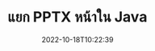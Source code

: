 ---
############################# Static ############################
layout: "auto-gen-merger"
date: 2022-10-18T10:22:39
draft: false
otherformats: vdx vsdm vsdx vssm vssx vstm vstx vsx vtx xlam xls xlsb xlsm xlsx xlt xltm

############################# Head ############################
head_title: "แยก PPTX หน้าใน Java"
head_description: "แยกหน้าอย่างรวดเร็วจากไฟล์ PPTX ใน Java บันทึกเอกสารใหม่ที่มีหน้าที่เลือกโดยใช้ API การรวมเอกสาร"

############################# Header ############################
title: "แยก PPTX หน้าใน Java"
description: "แยก PPTX หน้าด้วยโค้ด Java สองสามบรรทัด"
bg_image: "https://cms.admin.containerize.com/templates/aspose/App_Themes/V3/images/bg/header1.png"
bg_overlay: false
button:
    enable: true
    icon: "fas fa-arrow-down"
    label: "ดาวน์โหลด ทดลองใช้ฟรี"
    link: "https://downloads.groupdocs.com/merger/java"

############################# SubMenu ############################
submenu:
    enable: true

    left:
        img_alt: "GroupDocs.Merger for Java"
        image: "https://cms.admin.containerize.com/templates/groupdocs/images/product-logos/90x90-noborder/groupdocs-merger-java.png"
        product: "GroupDocs.Merger"
        platform: "Java"

    middle:
        button:

            # button loop
            - link: "https://apireference.groupdocs.com/merger/java"
              text: "การอ้างอิง API"

            # button loop
            - link: "https://github.com/groupdocs-merger"
              text: "ตัวอย่างโค้ด"

            # button loop
            - link: "https://products.groupdocs.app/merger/family"
              text: "การสาธิตสด"

            # button loop
            - link: "https://purchase.groupdocs.com/pricing/merger/java"
              text: "ราคา"

    right:
        link_download: "https://downloads.groupdocs.com/merger"
        link_learn: "https://docs.groupdocs.com/merger/java"
        link_buy: "https://purchase.groupdocs.com"

############################# About ############################
about:
    enable: true
    title: "เกี่ยวกับ GroupDocs.Merger for Java API"
    content: |
        [GroupDocs.Merger for Java](/th/merger/java/) นำเสนอวิธีการง่ายๆ ในการผสานและแยกระหว่างรูปแบบเอกสารที่หลากหลาย รวมถึง PDF, Microsoft Office (Word, Excel, PowerPoint) , OneNote), OpenDocument, HTML, รูปภาพ และอื่นๆ อีกมากมายภายในแอปพลิเคชัน Java ด้วยการเพิ่มโค้ดเพียงไม่กี่บรรทัด ดำเนินการเอกสารหลายอย่าง เช่น ย้าย ลบ หมุน สลับ แยก หรือเปลี่ยนการวางแนวของหน้าภายในเอกสาร API การรวมเอกสารยังรองรับการแสดงตัวอย่างหน้าเอกสารเป็นรูปภาพเพื่อวิเคราะห์โครงสร้างเอกสาร การจัดรูปแบบ และเนื้อหาบนหน้า
        
        GroupDocs.Merger API เป็นตัวเลือกที่เหมาะสมสำหรับโซลูชันองค์กรที่ต้องการคุณสมบัติการแยกไฟล์หน้า API เหล่านี้ได้รับการสนับสนุนอย่างดีบนระบบปฏิบัติการและแพลตฟอร์มหลักทั้งหมด รวมทั้ง J2SE 7.0 (1.7), J2SE 8.0 (1.8), Java 10

############################# Steps ############################
steps:
    enable: true
    title_left: "แยกหน้าไฟล์ PPTX ใน Java"
    content_left: |
        [GroupDocs.Merger for Java](/th/merger/java/) ทำให้นักพัฒนา Java แยกหน้าที่ต้องการจากไฟล์ PPTX ได้อย่างง่ายดายและบันทึกเป็น ไฟล์ใหม่ที่มีหน้าที่เลือกโดยทำตามขั้นตอนง่ายๆ ไม่กี่ขั้นตอน
        
        * เริ่มต้น **ExtractOptions** ด้วยหมายเลขหน้าที่ควรปรากฏในเอกสารผลลัพธ์
        * สร้างอินสแตนซ์ใหม่ของ **การควบรวมกิจการ** และส่งผ่านเส้นทางเอกสารต้นทางเป็นพารามิเตอร์ตัวสร้าง
        * เรียก **extractPages** และส่งออบเจ็กต์ **ExtractOptions**
        * โทร **บันทึก** และระบุเส้นทางของไฟล์เพื่อบันทึกเอกสารผลลัพธ์

    title_right: "ความต้องการของระบบ"
    content_right: |
        GroupDocs.Merger for Java APIs ได้รับการสนับสนุนบนแพลตฟอร์มและระบบปฏิบัติการหลักทั้งหมด ก่อนดำเนินการโค้ดด้านล่าง โปรดตรวจสอบให้แน่ใจว่าคุณได้ติดตั้งข้อกำหนดเบื้องต้นต่อไปนี้ไว้ในระบบของคุณแล้ว

        * ระบบปฏิบัติการ: Microsoft Windows, Linux, MacOS
        * สภาพแวดล้อมการพัฒนา: NetBeans, IntelliJ IDEA, Eclipse
        * กรอบงาน: J2SE 7.0 (1.7), J2SE 8.0 (1.8), Java 10
        * ดาวน์โหลด GroupDocs.Merger for Java เวอร์ชันล่าสุดจาก [Maven](https://repository.groupdocs.com/webapp/#/artifacts/browse/tree/General/repo/com/groupdocs/groupdocs-merger)
         
    code: |
     {{% merger/additional-styles %}}
     {{< merger/code-merger title="วิธีแยกหน้าไฟล์ PPTX โดยใช้โค้ดตัวอย่าง Java">}}

        ```java    
        // แยกไฟล์หน้า PPTX โดยใช้ GroupDocs.Merger API
        // เริ่มต้นคลาส ExtractOptions ด้วยหมายเลขหน้าที่เลือก
        ExtractOptions extractOptions = new ExtractOptions(new int[] { 2, 5 });

        // ยกตัวอย่างการควบรวมกิจการด้วยการป้อนข้อมูล PPTX เอกสาร
        Merger merger = new Merger("input.pptx");

        // เรียกเมธอด extractPages และส่งออบเจ็กต์ ExtractOptions ไปยังมัน
        merger.extractPages(extractOptions);
    
        // วิธีการบันทึกการโทรเพื่อบันทึกเอกสารส่งออกด้วยหน้าที่แยกออกมา
        merger.save("output.pptx");
        ```
     {{< /merger/code-merger >}}

############################# Demos ############################
demos:
    enable: true
    title: "การสาธิตสด - แยก PPTX หน้าออนไลน์"
    content: |
       แตกไฟล์ PPTX หน้าไฟล์ทันทีโดยไปที่เว็บไซต์ [GroupDocs.Merger Live Demos](https://products.groupdocs.app/splitter/extract-pages/pptx)
       การสาธิตสดมีประโยชน์ดังต่อไปนี้
        
############################# About Formats ############################
about_formats:
    enable: true

############################# More Formats ############################
more_formats:
    enable: true
    title: "แยกหน้าจากรูปแบบเอกสารอื่น"
    content: |
        Java การควบรวมเอกสารและ API แยกสำหรับรูปแบบไฟล์และรูปภาพ แยกรูปแบบไฟล์ยอดนิยมบางรูปแบบตามที่ระบุไว้ด้านล่าง

############################# Back to top ###############################
back_to_top:
    enable: true
---